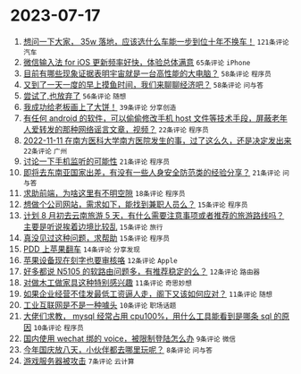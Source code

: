 # 2023-07-17

1. [想问一下大家， 35w 落地，应该选什么车能一步到位十年不换车！](https://www.v2ex.com/t/957255) `121条评论` `汽车`
1. [微信输入法 for iOS 更新频率好快，体验总体满意](https://www.v2ex.com/t/957253) `65条评论` `iPhone`
1. [目前有哪些现象证据表明宇宙就是一台高性能的大电脑？](https://www.v2ex.com/t/957241) `58条评论` `程序员`
1. [又到了一天一度的早上摸鱼时间，我们来聊聊经济吧？](https://www.v2ex.com/t/957245) `58条评论` `问与答`
1. [尝试了,也放弃了](https://www.v2ex.com/t/957251) `56条评论` `随想`
1. [我成功给老板画上了大饼！](https://www.v2ex.com/t/957317) `39条评论` `分享创造`
1. [有任何 android 的软件，可以偷偷修改手机 host 文件等技术手段，屏蔽老年人爱转发的那种网络谣言文章，视频？](https://www.v2ex.com/t/957328) `22条评论` `程序员`
1. [2022-11-11 在南方医科大学南方医院发生的事，过了这么久，还是决定发出来](https://www.v2ex.com/t/957247) `22条评论` `广州`
1. [讨论一下手机监听的可能性](https://www.v2ex.com/t/957316) `21条评论` `程序员`
1. [即将去东南亚国家出差，有没有一些人身安全防范类的经验分享？](https://www.v2ex.com/t/957282) `21条评论` `问与答`
1. [求助前端，为啥这里有不明空隙](https://www.v2ex.com/t/957284) `18条评论` `程序员`
1. [想做个公司网站，需求如下，能找到兼职人员么？](https://www.v2ex.com/t/957326) `15条评论` `程序员`
1. [计划 8 月初去云南旅游 5 天，有什么需要注意事项或者推荐的旅游路线吗？主要是听说挨着边境比较乱](https://www.v2ex.com/t/957289) `15条评论` `旅行`
1. [真没见过这种问题，求帮助](https://www.v2ex.com/t/957240) `15条评论` `程序员`
1. [PDD 上苹果翻车](https://www.v2ex.com/t/957315) `14条评论` `分享发现`
1. [苹果设备现在刻字也要审核咯](https://www.v2ex.com/t/957295) `12条评论` `Apple`
1. [好多都说 N5105 的软路由问题多，有推荐稳定的么？](https://www.v2ex.com/t/957254) `12条评论` `路由器`
1. [对做木工做家具这种特别感兴趣](https://www.v2ex.com/t/957330) `11条评论` `奇思妙想`
1. [如果企业经营不佳发最低工资逼人走，阁下又该如何应对？](https://www.v2ex.com/t/957307) `11条评论` `随想`
1. [工业互联网是不是一种噱头](https://www.v2ex.com/t/957327) `10条评论` `职场话题`
1. [大佬们求教， mysql 经常占用 cpu100%，用什么工具能看到是哪条 sql 的原因](https://www.v2ex.com/t/957256) `10条评论` `程序员`
1. [国内使用 wechat 绑的 voice，被限制登陆怎么办](https://www.v2ex.com/t/957281) `9条评论` `微信`
1. [今年国庆放八天，小伙伴都去哪里玩呢？](https://www.v2ex.com/t/957305) `8条评论` `问与答`
1. [游戏服务器被攻击](https://www.v2ex.com/t/957332) `7条评论` `云计算`
